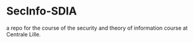 # SecInfo-SDIA
a repo for the course of the security and theory of information course at Centrale Lille. 
